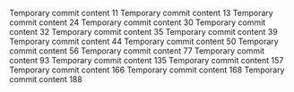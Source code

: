 Temporary commit content 11
Temporary commit content 13
Temporary commit content 24
Temporary commit content 30
Temporary commit content 32
Temporary commit content 35
Temporary commit content 39
Temporary commit content 44
Temporary commit content 50
Temporary commit content 56
Temporary commit content 77
Temporary commit content 93
Temporary commit content 135
Temporary commit content 157
Temporary commit content 166
Temporary commit content 168
Temporary commit content 188
